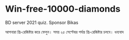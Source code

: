 # Win-free-10000-diamonds
BD server 2021 quiz. Sponsor Bikas 

আপনারা প্রি-রেজিষ্টার করে ফেলুন। 
সময় ২৫ সেপ্টেম্বর পর্যন্ত প্রি-রেজিষ্টার চলবে। ধন্যবাদ
